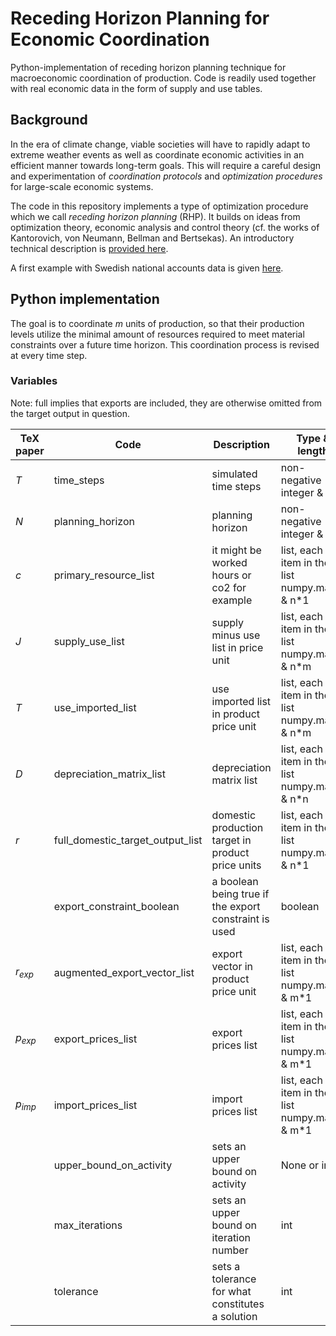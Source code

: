 # Receding Horizon Planning for Economic Coordination

Python-implementation of receding horizon planning technique for macroeconomic coordination of production. Code is readily used together with real economic data in the form of supply and use tables.

## Background

In the era of climate change, viable societies will have to rapidly adapt to extreme weather events as well as coordinate economic activities in an efficient manner towards long-term goals. This will require a careful design and experimentation of *coordination protocols* and *optimization procedures* for large-scale economic systems.

The code in this repository implements a type of optimization procedure which we call *receding horizon planning* (RHP). It builds on ideas from optimization theory, economic analysis and control theory (cf. the works of Kantorovich, von Neumann, Bellman and Bertsekas). An introductory technical description is [provided here](rhp_intro.pdf).

A first example with Swedish national accounts data is given [here](https://github.com/lokehagberg/rhp/blob/main/simulations/Sweden/2016.ipynb).

## Python implementation

The goal is to coordinate $m$ units of production, so that their production levels utilize the minimal amount of resources required to meet material constraints over a future time horizon. This coordination process is revised at every time step. 

### Variables

Note: full implies that exports are included, they are otherwise omitted from the target output in question. 

| TeX paper | Code                             | Description                                           | Type & length                                  |
| --------- | -------------------------------- | ----------------------------------------------------- | ---------------------------------------------- |
| $T$       | time_steps                       | simulated time steps                                  | non-negative integer & 1                       |
| $N$       | planning_horizon                 | planning horizon                                      | non-negative integer & 1                       |
| $c$       | primary_resource_list            | it might be worked hours or co2 for example           | list, each item in the list numpy.matrix & n*1 |
| $J$       | supply_use_list                  | supply minus use list in price unit                   | list, each item in the list numpy.matrix & n*m |
| $T$       | use_imported_list                | use imported list in product price unit               | list, each item in the list numpy.matrix & n*m |
| $D$       | depreciation_matrix_list         | depreciation matrix list                              | list, each item in the list numpy.matrix & n*n |
| $r$       | full_domestic_target_output_list | domestic production target in product price units     | list, each item in the list numpy.matrix & n*1 |
|           | export_constraint_boolean        | a boolean being true if the export constraint is used | boolean                                        |
| $r_{exp}$ | augmented_export_vector_list     | export vector in product price unit                   | list, each item in the list numpy.matrix & m*1 |
| $p_{exp}$ | export_prices_list               | export prices list                                    | list, each item in the list numpy.matrix & m*1 |
| $p_{imp}$ | import_prices_list               | import prices list                                    | list, each item in the list numpy.matrix & m*1 |
|           | upper_bound_on_activity          | sets an upper bound on activity                       | None or int                                    |
|           | max_iterations                   | sets an upper bound on iteration number               | int                                            |
|           | tolerance                        | sets a tolerance for what constitutes a solution      | int                                            |




